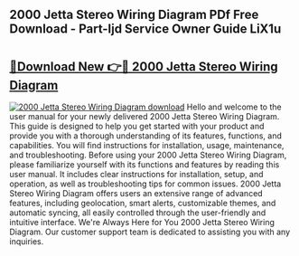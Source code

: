 ## 2000 Jetta Stereo Wiring Diagram PDf Free Download - Part-Ijd Service Owner Guide LiX1u

# <h2><a href="http://dfm6jz.blite.top/?on=2000+Jetta+Stereo+Wiring+Diagram">🔗Download New 👉🔴 2000 Jetta Stereo Wiring Diagram</a></h2>

[![2000 Jetta Stereo Wiring Diagram download](https://i.imgur.com/lujVjoI.png)](http://dfm6jz.blite.top/?on=2000+Jetta+Stereo+Wiring+Diagram)
Hello and welcome to the user manual for your newly delivered 2000 Jetta Stereo Wiring Diagram. This guide is designed to help you get started with your product and provide you with a thorough understanding of its features, functions, and capabilities. You will find instructions for installation, usage, maintenance, and troubleshooting. Before using your 2000 Jetta Stereo Wiring Diagram, please familiarize yourself with its functions and features by reading this user manual. It includes clear instructions for installation, setup, and operation, as well as troubleshooting tips for common issues. 2000 Jetta Stereo Wiring Diagram offers users an extensive range of advanced features, including geolocation, smart alerts, customizable themes, and automatic syncing, all easily controlled through the user-friendly and intuitive interface. We're Always Here for You 2000 Jetta Stereo Wiring Diagram. Our customer support team is dedicated to assisting you with any inquiries.

